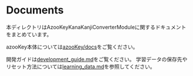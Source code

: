 # Documents

本ディレクトリはAzooKeyKanaKanjiConverterModuleに関するドキュメントをまとめています。

azooKey本体については[azooKey/docs](https://github.com/ensan-hcl/azooKey/tree/develop/docs/overview.md)をご覧ください。

開発ガイドは[development_guide.md](./development_guide.md)をご覧ください。
学習データの保存先やリセット方法については[learning_data.md](./learning_data.md)を参照してください。

